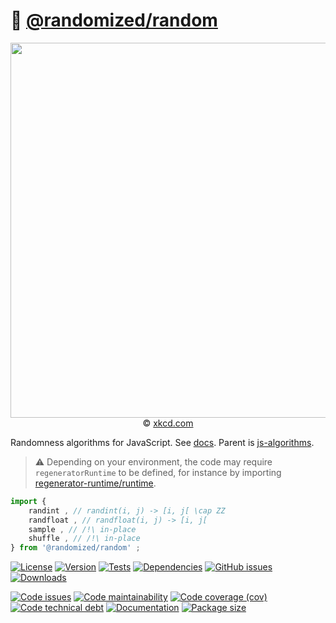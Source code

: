 :game_die: [@randomized/random](https://randomized-algorithm.github.io/random)
==

<p align="center">
<a href="https://xkcd.com/1210">
<img src="https://imgs.xkcd.com/comics/im_so_random.png" width="600">
</a><br/>
© <a href="https://xkcd.com">xkcd.com</a>
</p>

Randomness algorithms for JavaScript.
See [docs](https://randomized-algorithm.github.io/random).
Parent is [js-algorithms](https://make-github-pseudonymous-again.github.io/js-algorithms).

> :warning: Depending on your environment, the code may require
> `regeneratorRuntime` to be defined, for instance by importing
> [regenerator-runtime/runtime](https://www.npmjs.com/package/regenerator-runtime).

```js
import {
	randint , // randint(i, j) -> [i, j[ \cap ZZ
	randfloat , // randfloat(i, j) -> [i, j[
	sample , // /!\ in-place
	shuffle , // /!\ in-place
} from '@randomized/random' ;
```

[![License](https://img.shields.io/github/license/randomized-algorithm/random.svg)](https://raw.githubusercontent.com/randomized-algorithm/random/main/LICENSE)
[![Version](https://img.shields.io/npm/v/@randomized/random.svg)](https://www.npmjs.org/package/@randomized/random)
[![Tests](https://img.shields.io/github/workflow/status/randomized-algorithm/random/ci?event=push&label=tests)](https://github.com/randomized-algorithm/random/actions/workflows/ci.yml?query=branch:main)
[![Dependencies](https://img.shields.io/librariesio/github/randomized-algorithm/random.svg)](https://github.com/randomized-algorithm/random/network/dependencies)
[![GitHub issues](https://img.shields.io/github/issues/randomized-algorithm/random.svg)](https://github.com/randomized-algorithm/random/issues)
[![Downloads](https://img.shields.io/npm/dm/@randomized/random.svg)](https://www.npmjs.org/package/@randomized/random)

[![Code issues](https://img.shields.io/codeclimate/issues/randomized-algorithm/random.svg)](https://codeclimate.com/github/randomized-algorithm/random/issues)
[![Code maintainability](https://img.shields.io/codeclimate/maintainability/randomized-algorithm/random.svg)](https://codeclimate.com/github/randomized-algorithm/random/trends/churn)
[![Code coverage (cov)](https://img.shields.io/codecov/c/gh/randomized-algorithm/random/main.svg)](https://codecov.io/gh/randomized-algorithm/random)
[![Code technical debt](https://img.shields.io/codeclimate/tech-debt/randomized-algorithm/random.svg)](https://codeclimate.com/github/randomized-algorithm/random/trends/technical_debt)
[![Documentation](https://randomized-algorithm.github.io/random/badge.svg)](https://randomized-algorithm.github.io/random/source.html)
[![Package size](https://img.shields.io/bundlephobia/minzip/@randomized/random)](https://bundlephobia.com/result?p=@randomized/random)
